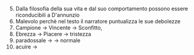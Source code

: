 5) Dalla filosofia della sua vita e dal suo comportamento possono essere riconducibili a D'annunzio
7) Malevolo perchè nel testo il narratore puntualizza le sue debolezze
8) Campione -> Vincente -> Sconfitto, 
9) Ebrezza -> Piacere -> tristezza
10) paradossale ->  -> normale
11) acuire -> 